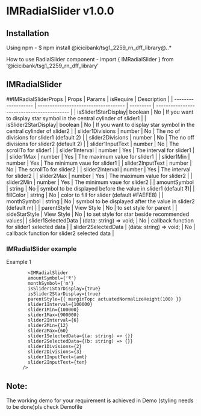 # IMRadialSlider v1.0.0
 
## Installation
 
Using npm -
$ npm install @icicibank/tsg1_2259_rn_dff_library@*.*.*
 
How to use RadialSlider component -
import { IMRadialSlider } from '@icicibank/tsg1_2259_rn_dff_library'
 
## IMRadialSlider
 
 ##IMRadialSliderProps
| Props               | Params                               | isRequire |                       Description              |
| ------------------- | ------------------------------------ | --------- | ------------------------------------------     |
| isSlider1StarDisplay|  boolean                             | No        | If you want to display star symbol in the central cylinder of slider1 |
| isSlider2StarDisplay|  boolean                             | No        | If you want to display star symbol in the central cylinder of slider2 |
| slider1Divisions    |  number                              | No        | The no of divisions for slider1 (default 2)    |
| slider2Divisions    |  number                              | No        | The no off divisions for slider2 (default 2)   |
| slider1InputText    |  number                              | No        | The scrollTo for slider1                       |
| slider1Interval     |  number                              | Yes       | The interval for slider1                       |
| slider1Max          |  number                              | Yes       | The maximum value for slider1                  |
| slider1Min          |  number                              | Yes       | The minimum vaue for slider1                   |
| slider2InputText    |  number                              | No        | The scrollTo for slider2                       |
| slider2Interval     |  number                              | Yes       | The interval for slider2                       |
| slider2Max          |  number                              | Yes       | The maximum value for slider2                  |
| slider2Min          |  number                              | Yes       | The minimum vaue for slider2                   |
| amountSymbol        |  string                              | No        | symbol to be displayed before the value in slider1 (default ₹)|
| fillColor           |  string                              | No        | color to fill for slider (default #FAEFE8)     |
| monthSymbol         |  string                              | No        | symbol to be displayed after the value in slider2 (default m) |
| parentStyle         |  View Style                          | No        | to set style for parent                        |
| sideStarStyle       |  View Style                          | No        | to set style for star beside recommended values|
| slider1SelectedData | (data: string) => void;              | No        | callback function for slider1 selected data    |
| slider2SelectedData | (data: string) => void;              | No        | callback function for slider2 selected data    |

### IMRadialSlider example
 
Example 1
```JSX
        <IMRadialSlider
        amountSymbol={'₹'}
        monthSymbol={'m'}
        isSlider1StarDisplay={true}
        isSlider2StarDisplay={true}
        parentStyle={{ marginTop: actuatedNormalizeHeight(100) }}
        slider1Interval={100000}
        slider1Min={100000}
        slider1Max={900000}
        slider2Interval={6}
        slider2Min={12}
        slider2Max={60}
        slider1SelectedData={(a: string) => {}}
        slider2SelectedData={(b: string) => {}}
        slider1Divisions={2}
        slider2Divisions={3}
        slider1InputText={amt}
        slider2InputText={ten}
      />
 ```

 Note:
-----------
The working demo for your requirement is achieved in Demo (styling needs to be done)pls check Demofile 
 
